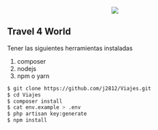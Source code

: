 <p align="center"><img src="https://laravel.com/assets/img/components/logo-laravel.svg"></p>



## Travel 4 World

Tener las siguientes herramientas instaladas 

1. composer
2. nodejs
3. npm o yarn

~~~bash
$ git clone https://github.com/j2812/Viajes.git
$ cd Viajes
$ composer install
$ cat env.example > .env
$ php artisan key:generate
$ npm install
~~~


